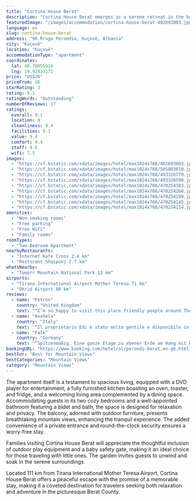 ```yaml
---
title: "Cortina House Berat"
description: "Cortina House Berat emerges as a serene retreat in the heart of Kuçovë, Berat County, offering guests a harmonious blend of comfort and natural beauty."
featuredImage: "/images/accommodation/cortina-house-berat-402693003.jpg"
language: en
slug: cortina-house-berat
address: "96 Rruga Perondia, Kuçovë, Albania"
city: "Kuçovë"
location: "Kuçovë"
accommodationType: "apartment"
coordinates:
  lat: 40.78055916
  lng: 19.92833172
price: "US$26"
priceFrom: 26
starRating: 3
rating: 9.1
ratingWords: "Outstanding"
numberOfReviews: 17
ratings:
  overall: 9.1
  location: 9
  cleanliness: 9.4
  facilities: 9.1
  value: 9.4
  comfort: 9.4
  staff: 9.6
  wifi: 7.5
images:
  - "https://cf.bstatic.com/xdata/images/hotel/max1024x768/402693003.jpg?k=07c9dccc120e4b17539b3f576c4b9c412f0ab8fb05a2303cf211986e4c2a9b60&o=&hp=1"
  - "https://cf.bstatic.com/xdata/images/hotel/max1024x768/505883810.jpg?k=959954822d490afdb7bf5a5b97a642a2e44cc43bdd6bd570813e463fcd732764&o=&hp=1"
  - "https://cf.bstatic.com/xdata/images/hotel/max1024x768/493326779.jpg?k=4fb11bce409b918ff366de9356be6b69da249aa176ecc59635d36b2971fdee80&o=&hp=1"
  - "https://cf.bstatic.com/xdata/images/hotel/max1024x768/493326590.jpg?k=68fcde41adb798de1e0756ee79d11b79b9a40559f3bf6fb380944c066bdae471&o=&hp=1"
  - "https://cf.bstatic.com/xdata/images/hotel/max1024x768/470254383.jpg?k=bb57e0db53e62752e0d37b4b0ef77017f28115a2241ea3e19e5691662fa760b7&o=&hp=1"
  - "https://cf.bstatic.com/xdata/images/hotel/max1024x768/470254260.jpg?k=470abdb441964ad83e5ba70324d77ed8cbd1cd38a6d55d202ce8c219ebc810dc&o=&hp=1"
  - "https://cf.bstatic.com/xdata/images/hotel/max1024x768/470254199.jpg?k=dc1059b2b1fbf6bbe6728d527ef776fb7b8cbdbaf72c36e15f2c4b7223ce2038&o=&hp=1"
  - "https://cf.bstatic.com/xdata/images/hotel/max1024x768/470254145.jpg?k=222077ce8fad7e53314cbea7fc4fccaf71a2e3dd61a63d1a7a1233a1357112d1&o=&hp=1"
  - "https://cf.bstatic.com/xdata/images/hotel/max1024x768/470254114.jpg?k=8c67eb430d42df648910a07843a8be6cfac16790ddd0c4d0f20cd8d04c31037f&o=&hp=1"
amenities:
  - "Non-smoking rooms"
  - "Free parking"
  - "Free WiFi"
  - "Family rooms"
roomTypes:
  - "Two-Bedroom Apartment"
nearbyRestaurants:
  - "Internet Kafe Cross 2.4 km"
  - "Restorant Shqiponj 2.7 km"
whatsNearby:
  - "Tomorr Mountain National Park 13 km"
airports:
  - "Tirana International Airport Mother Teresa 71 km"
  - "Ohrid Airport 80 km"
reviews:
  - name: "Petros"
    country: "United Kingdom"
    text: "“I’m so happy to visit this place friendly people around The house and the area was amazing”"
  - name: "Anxhela"
    country: "Italy"
    text: "“Il proprietario Edi è stato molto gentile e disponibile in ogni momento, cercando di rendere la permanenza molto confortevole. La casa è bella grande, con due camere e salone-cucina grandi. C’è tutto il necessario per starci comodamente”"
  - name: "Falk"
    country: "Germany"
    text: "“Spitzenmäßig. Eine ganze Etage zu ebener Erde am Hang mit Panoramablick von der Terrasse. 60qm Suite mit 2 Schlafzimmern und Waschmaschine. Top eingerichtet. Super nette Gastgeber mit top Englisch und Niederländisch.”"
bookingURL: "https://www.booking.com/hotel/al/perondi-berat.en-gb.html?aid=8035640"
bestFor: "Best for Mountain Views"
bestCategories: "Mountain Views"
category: "Mountain Views"
---
```


The apartment itself is a testament to spacious living, equipped with a DVD player for entertainment, a fully furnished kitchen boasting an oven, toaster, and fridge, and a welcoming living area complemented by a dining space. Accommodating guests in its two cozy bedrooms and a well-appointed bathroom featuring a bidet and bath, the space is designed for relaxation and privacy. The balcony, adorned with outdoor furniture, presents breathtaking mountain views, enhancing the tranquil experience. The added convenience of a private entrance and round-the-clock security ensures a worry-free stay.

Families visiting Cortina House Berat will appreciate the thoughtful inclusion of outdoor play equipment and a baby safety gate, making it an ideal choice for those traveling with little ones. The garden invites guests to unwind and soak in the serene surroundings.

Located 111 km from Tirana International Mother Teresa Airport, Cortina House Berat offers a peaceful escape with the promise of a memorable stay, making it a coveted destination for travelers seeking both relaxation and adventure in the picturesque Berat County.
